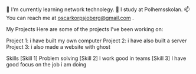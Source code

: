 🌱 I'm currently learning network technolegy.
💼 I study at Polhemsskolan.
📫 You can reach me at oscarkorpsjoberg@gmail.com .

My Projects
Here are some of the projects I've been working on:

Project 1: i have built my own computer 
Project 2: i have also built a server 
Project 3: i also made a website with ghost 

Skills
[Skill 1] Problem solving
[Skill 2] I work good in teams 
[Skill 3] I have good focus on the job i am doing 
